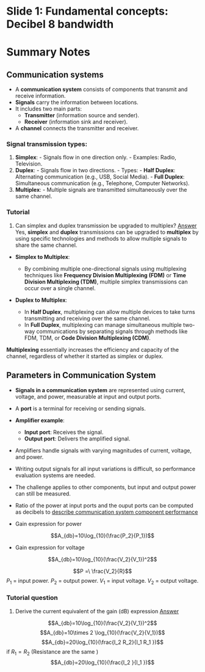 # Slide 1: Fundamental concepts: Decibel 8 bandwidth

# Summary Notes 
## Communication systems

- A **communication system** consists of components that transmit and receive information.
- **Signals** carry the information between locations.
- It includes two main parts:
    - **Transmitter** (information source and sender).
    - **Receiver** (information sink and receiver).
- A **channel** connects the transmitter and receiver.

### Signal transmission types:
1. **Simplex**:
        - Signals flow in one direction only.
        - Examples: Radio, Television.
2. **Duplex**:
        - Signals flow in two directions.
        - Types:
            - **Half Duplex**: Alternating communication (e.g., USB, Social Media).
            - **Full Duplex**: Simultaneous communication (e.g., Telephone, Computer Networks).
3. **Multiplex**:
        - Multiple signals are transmitted simultaneously over the same channel.

### Tutorial
1. Can simplex and duplex transmission be upgraded to multiplex?
<u> Answer</u>
Yes, **simplex** and **duplex** transmissions can be upgraded to **multiplex** by using specific technologies and methods to allow multiple signals to share the same channel. 

- **Simplex to Multiplex**:
    
    - By combining multiple one-directional signals using multiplexing techniques like **Frequency Division Multiplexing (FDM)** or **Time Division Multiplexing (TDM)**, multiple simplex transmissions can occur over a single channel.
- **Duplex to Multiplex**:
    
    - In **Half Duplex**, multiplexing can allow multiple devices to take turns transmitting and receiving over the same channel.
    - In **Full Duplex**, multiplexing can manage simultaneous multiple two-way communications by separating signals through methods like FDM, TDM, or **Code Division Multiplexing (CDM)**.

**Multiplexing** essentially increases the efficiency and capacity of the channel, regardless of whether it started as simplex or duplex.


## Parameters in Communication System

- **Signals in a communication system** are represented using current, voltage, and power, measurable at input and output ports.
- A **port** is a terminal for receiving or sending signals.
- **Amplifier example**:
    - **Input port**: Receives the signal.
    - **Output port**: Delivers the amplified signal.
- Amplifiers handle signals with varying magnitudes of current, voltage, and power.
- Writing output signals for all input variations is difficult, so performance evaluation systems are needed.
- The challenge applies to other components, but input and output power can still be measured.
- Ratio of the power at input ports and the ouput ports can be computed as decibels to 
<u> describe communication system component performance</u>

- Gain expression for power

$$A_{db}=10\log_{10}(\frac{P_2}{P_1})$$
- Gain expression for voltage 

$$A_{db}=10\log_{10}(\frac{V_2}{V_1})^2$$

$$P =\ \frac{V_2}{R}$$
$P_1$ = input power.
$P_2$ = output power.
$V_1$ = input voltage.
$V_2$ = output voltage.

### Tutorial question 
1. Derive the current equivalent of the gain (dB) expression
<u> Answer</u>

$$A_{db}=10\log_{10}(\frac{V_2}{V_1})^2$$
$$A_{db}=10\times 2 \log_{10}(\frac{V_2}{V_1})$$
$$A_{db}=20\log_{10}(\frac{I_2 R_2}{I_1 R_1 })$$
if $R_1=R_2$ (Resistance are the same )
$$A_{db}=20\log_{10}(\frac{I_2 }{I_1 })$$

